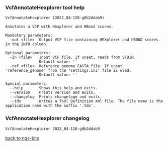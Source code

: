 ### VcfAnnotateHexplorer tool help
	VcfAnnotateHexplorer (2022_04-120-g0b2ddab9)
	
	Annotates a VCF with Hexplorer and HBond scores.
	
	Mandatory parameters:
	  -out <file>  Output VCF file containing HEXplorer and HBOND scores in the INFO column.
	
	Optional parameters:
	  -in <file>   Input VCF file. If unset, reads from STDIN.
	               Default value: ''
	  -ref <file>  Reference genome FASTA file. If unset 'reference_genome' from the 'settings.ini' file is used.
	               Default value: ''
	
	Special parameters:
	  --help       Shows this help and exits.
	  --version    Prints version and exits.
	  --changelog  Prints changeloge and exits.
	  --tdx        Writes a Tool Definition Xml file. The file name is the application name with the suffix '.tdx'.
	
### VcfAnnotateHexplorer changelog
	VcfAnnotateHexplorer 2022_04-120-g0b2ddab9
	
[back to ngs-bits](https://github.com/imgag/ngs-bits)